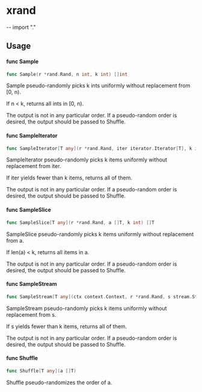 # xrand
--
    import "."


## Usage

#### func  Sample

```go
func Sample(r *rand.Rand, n int, k int) []int
```
Sample pseudo-randomly picks k ints uniformly without replacement from [0, n).

If n < k, returns all ints in [0, n).

The output is not in any particular order. If a pseudo-random order is desired,
the output should be passed to Shuffle.

#### func  SampleIterator

```go
func SampleIterator[T any](r *rand.Rand, iter iterator.Iterator[T], k int) []T
```
SampleIterator pseudo-randomly picks k items uniformly without replacement from
iter.

If iter yields fewer than k items, returns all of them.

The output is not in any particular order. If a pseudo-random order is desired,
the output should be passed to Shuffle.

#### func  SampleSlice

```go
func SampleSlice[T any](r *rand.Rand, a []T, k int) []T
```
SampleSlice pseudo-randomly picks k items uniformly without replacement from a.

If len(a) < k, returns all items in a.

The output is not in any particular order. If a pseudo-random order is desired,
the output should be passed to Shuffle.

#### func  SampleStream

```go
func SampleStream[T any](ctx context.Context, r *rand.Rand, s stream.Stream[T], k int) ([]T, error)
```
SampleStream pseudo-randomly picks k items uniformly without replacement from s.

If s yields fewer than k items, returns all of them.

The output is not in any particular order. If a pseudo-random order is desired,
the output should be passed to Shuffle.

#### func  Shuffle

```go
func Shuffle[T any](a []T)
```
Shuffle pseudo-randomizes the order of a.
